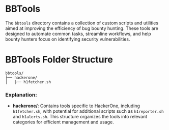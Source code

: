 # BBTools

The `bbtools` directory contains a collection of custom scripts and utilities aimed at improving the efficiency of bug bounty hunting. These tools are designed to automate common tasks, streamline workflows, 
and help bounty hunters focus on identifying security vulnerabilities.

# BBTools Folder Structure

```
bbtools/
├── hackerone/
│   ├── h1fetcher.sh
```

### Explanation:
- **hackerone/**: Contains tools specific to HackerOne, including `h1fetcher.sh`, with potential for additional scripts such as `h1reporter.sh` and `h1alerts.sh`.
This structure organizes the tools into relevant categories for efficient management and usage.
